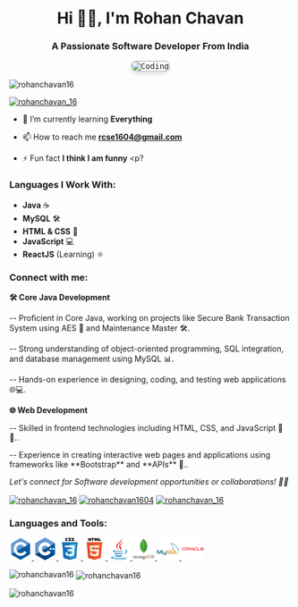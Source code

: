 <h1 align="center">Hi 👋🏻, I'm Rohan Chavan</h1>
<h3 align="center">A Passionate Software Developer From India</h3>
<p align="center">
<kbd>
<img 
    src="https://cdn.dribbble.com/users/2131993/screenshots/4948736/media/421d4ed2f3d23c73d64d20963f61f422.gif"
    alt="Coding" 
    width="600"
    height="400" 
    style="border: 2px solid #ccc; border-radius: 15px; box-shadow: 0 4px 6px rgba(0, 0, 0, 0.1);"></img>
</kbd>
</p>

<p align="left"> <img src="https://komarev.com/ghpvc/?username=rohanchavan16&label=Profile%20views&color=0e75b6&style=flat" alt="rohanchavan16" /> </p>

<p align="left"> <a href="https://twitter.com/rohanchavan_16" target="blank"><img src="https://img.shields.io/twitter/follow/rohanchavan_16?logo=twitter&style=for-the-badge" alt="rohanchavan_16" /></a> </p>

- 🌱 I’m currently learning **Everything**

- 📫 How to reach me **rcse1604@gmail.com**

- ⚡ Fun fact **I think I am funny**
<p?
### Languages I Work With:
- **Java** ☕
- **MySQL** 🛠️
- **HTML & CSS** 🎨
- **JavaScript** 💻
- **ReactJS** (Learning) ⚛️
</p>
<h3 align="left">Connect with me: </h3>
<p align="left">
<b>🛠️ Core Java Development</b> 

<p> -- Proficient in Core Java, working on projects like Secure Bank Transaction System using AES 🔐 and Maintenance Master 🛠️.</p>
<p> -- Strong understanding of object-oriented programming, SQL integration, and database management using MySQL 📊.</p>
<p> -- Hands-on experience in designing, coding, and testing web applications 🌐💻.</p>

<b>🌐 Web Development</b> 

<p> -- Skilled in frontend technologies including HTML, CSS, and JavaScript 🎨🌐..</p>
<p> -- Experience in creating interactive web pages and applications using frameworks like **Bootstrap** and **APIs** 🌟..</p>
<p> <i> Let's connect for Software development opportunities or collaborations! 💼📲</i></p>

<a href="https://twitter.com/rohanchavan_16" target="blank"><img align="center" src="https://raw.githubusercontent.com/rahuldkjain/github-profile-readme-generator/master/src/images/icons/Social/twitter.svg" alt="rohanchavan_16" height="30" width="40" /></a>
<a href="https://linkedin.com/in/rohanchavan1604" target="blank"><img align="center" src="https://raw.githubusercontent.com/rahuldkjain/github-profile-readme-generator/master/src/images/icons/Social/linked-in-alt.svg" alt="rohanchavan1604" height="30" width="40" /></a>
<a href="https://instagram.com/rohanchavan_16" target="blank"><img align="center" src="https://raw.githubusercontent.com/rahuldkjain/github-profile-readme-generator/master/src/images/icons/Social/instagram.svg" alt="rohanchavan_16" height="30" width="40" /></a>
</p>

<h3 align="left">Languages and Tools:</h3>
<p align="left"> <a href="https://www.cprogramming.com/" target="_blank" rel="noreferrer"> <img src="https://raw.githubusercontent.com/devicons/devicon/master/icons/c/c-original.svg" alt="c" width="40" height="40"/> </a> <a href="https://www.w3schools.com/cpp/" target="_blank" rel="noreferrer"> <img src="https://raw.githubusercontent.com/devicons/devicon/master/icons/cplusplus/cplusplus-original.svg" alt="cplusplus" width="40" height="40"/> </a> <a href="https://www.w3schools.com/css/" target="_blank" rel="noreferrer"> <img src="https://raw.githubusercontent.com/devicons/devicon/master/icons/css3/css3-original-wordmark.svg" alt="css3" width="40" height="40"/> </a> <a href="https://www.w3.org/html/" target="_blank" rel="noreferrer"> <img src="https://raw.githubusercontent.com/devicons/devicon/master/icons/html5/html5-original-wordmark.svg" alt="html5" width="40" height="40"/> </a> <a href="https://www.java.com" target="_blank" rel="noreferrer"> <img src="https://raw.githubusercontent.com/devicons/devicon/master/icons/java/java-original.svg" alt="java" width="40" height="40"/> </a> <a href="https://www.mongodb.com/" target="_blank" rel="noreferrer"> <img src="https://raw.githubusercontent.com/devicons/devicon/master/icons/mongodb/mongodb-original-wordmark.svg" alt="mongodb" width="40" height="40"/> </a> <a href="https://www.mysql.com/" target="_blank" rel="noreferrer"> <img src="https://raw.githubusercontent.com/devicons/devicon/master/icons/mysql/mysql-original-wordmark.svg" alt="mysql" width="40" height="40"/> </a> <a href="https://www.oracle.com/" target="_blank" rel="noreferrer"> <img src="https://raw.githubusercontent.com/devicons/devicon/master/icons/oracle/oracle-original.svg" alt="oracle" width="40" height="40"/> </a> </p>

<p><img align="left" src="https://github-readme-stats.vercel.app/api/top-langs?username=rohanchavan16&show_icons=true&locale=en&layout=compact" alt="rohanchavan16" /></p>

<p>&nbsp;<img align="center" src="https://github-readme-stats.vercel.app/api?username=rohanchavan16&show_icons=true&locale=en" alt="rohanchavan16" /></p>

<p><img align="center" src="https://github-readme-streak-stats.herokuapp.com/?user=rohanchavan16&" alt="rohanchavan16" /></p>
